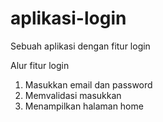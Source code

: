 # aplikasi-login
Sebuah aplikasi dengan fitur login

Alur fitur login
  1. Masukkan email dan password 
  2. Memvalidasi masukkan 
  3. Menampilkan halaman home
